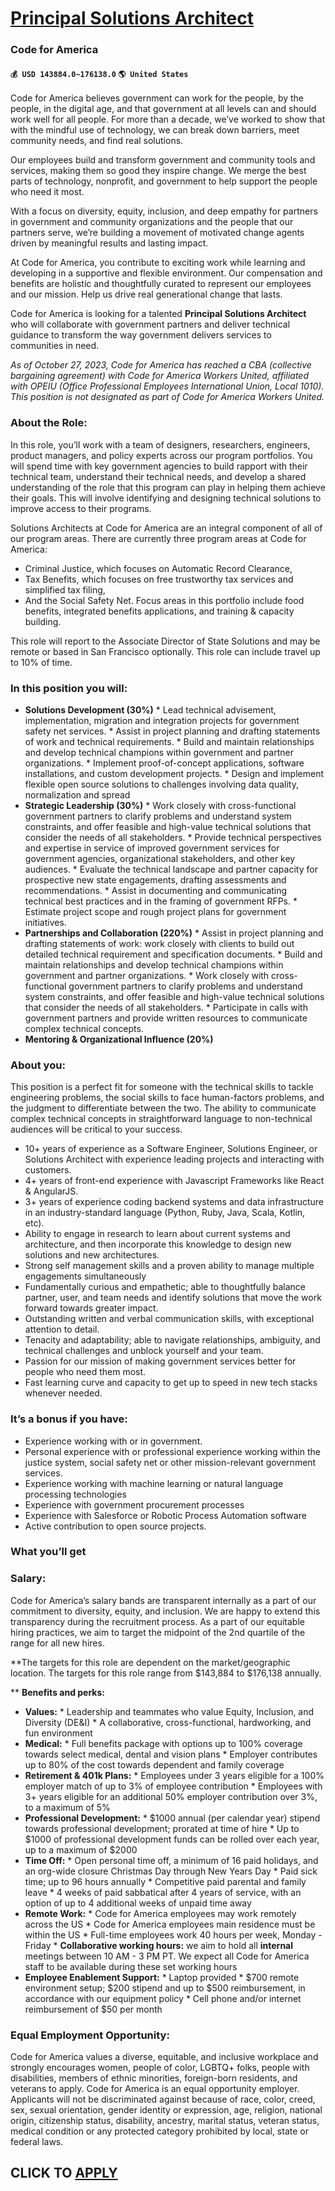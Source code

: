 # [Principal Solutions Architect](https://www.remotewlb.com/apply/principal-solutions-architect-69422)  
### Code for America  
#### `💰 USD 143884.0~176138.0` `🌎 United States`  

Code for America believes government can work for the people, by the people, in the digital age, and that government at all levels can and should work well for all people. For more than a decade, we’ve worked to show that with the mindful use of technology, we can break down barriers, meet community needs, and find real solutions.

Our employees build and transform government and community tools and services, making them so good they inspire change. We merge the best parts of technology, nonprofit, and government to help support the people who need it most.

With a focus on diversity, equity, inclusion, and deep empathy for partners in government and community organizations and the people that our partners serve, we’re building a movement of motivated change agents driven by meaningful results and lasting impact.

At Code for America, you contribute to exciting work while learning and developing in a supportive and flexible environment. Our compensation and benefits are holistic and thoughtfully curated to represent our employees and our mission. Help us drive real generational change that lasts.  
  
Code for America is looking for a talented **Principal Solutions Architect** who will collaborate with government partners and deliver technical guidance to transform the way government delivers services to communities in need.  

 _As of October 27, 2023, Code for America has reached a CBA (collective bargaining agreement) with Code for America Workers United, affiliated with OPEIU (Office Professional Employees International Union, Local 1010). This position is not designated as part of Code for America Workers United._

###  **About the Role:**

In this role, you’ll work with a team of designers, researchers, engineers, product managers, and policy experts across our program portfolios. You will spend time with key government agencies to build rapport with their technical team, understand their technical needs, and develop a shared understanding of the role that this program can play in helping them achieve their goals. This will involve identifying and designing technical solutions to improve access to their programs.

Solutions Architects at Code for America are an integral component of all of our program areas. There are currently three program areas at Code for America:

  * Criminal Justice, which focuses on Automatic Record Clearance,
  * Tax Benefits, which focuses on free trustworthy tax services and simplified tax filing,
  * And the Social Safety Net. Focus areas in this portfolio include food benefits, integrated benefits applications, and training & capacity building.

This role will report to the Associate Director of State Solutions and may be remote or based in San Francisco optionally. This role can include travel up to 10% of time.

###  **In this position you will:**

  *  **Solutions Development (30%)**
    * Lead technical advisement, implementation, migration and integration projects for government safety net services.
    * Assist in project planning and drafting statements of work and technical requirements.
    * Build and maintain relationships and develop technical champions within government and partner organizations.
    * Implement proof-of-concept applications, software installations, and custom development projects.
    * Design and implement flexible open source solutions to challenges involving data quality, normalization and spread
  *  **Strategic Leadership (30%)**
    * Work closely with cross-functional government partners to clarify problems and understand system constraints, and offer feasible and high-value technical solutions that consider the needs of all stakeholders.
    * Provide technical perspectives and expertise in service of improved government services for government agencies, organizational stakeholders, and other key audiences.
    * Evaluate the technical landscape and partner capacity for prospective new state engagements, drafting assessments and recommendations.
    * Assist in documenting and communicating technical best practices and in the framing of government RFPs.
    * Estimate project scope and rough project plans for government initiatives.
  *  **Partnerships and Collaboration (220%)**
    * Assist in project planning and drafting statements of work: work closely with clients to build out detailed technical requirement and specification documents.
    * Build and maintain relationships and develop technical champions within government and partner organizations.
    * Work closely with cross-functional government partners to clarify problems and understand system constraints, and offer feasible and high-value technical solutions that consider the needs of all stakeholders.
    * Participate in calls with government partners and provide written resources to communicate complex technical concepts.
  *  **Mentoring & Organizational Influence (20%)**

###  **About you:**

This position is a perfect fit for someone with the technical skills to tackle engineering problems, the social skills to face human-factors problems, and the judgment to differentiate between the two. The ability to communicate complex technical concepts in straightforward language to non-technical audiences will be critical to your success.

  * 10+ years of experience as a Software Engineer, Solutions Engineer, or Solutions Architect with experience leading projects and interacting with customers.
  * 4+ years of front-end experience with Javascript Frameworks like React & AngularJS.
  * 3+ years of experience coding backend systems and data infrastructure in an industry-standard language (Python, Ruby, Java, Scala, Kotlin, etc).
  * Ability to engage in research to learn about current systems and architecture, and then incorporate this knowledge to design new solutions and new architectures.
  * Strong self management skills and a proven ability to manage multiple engagements simultaneously
  * Fundamentally curious and empathetic; able to thoughtfully balance partner, user, and team needs and identify solutions that move the work forward towards greater impact.
  * Outstanding written and verbal communication skills, with exceptional attention to detail.
  * Tenacity and adaptability; able to navigate relationships, ambiguity, and technical challenges and unblock yourself and your team.
  * Passion for our mission of making government services better for people who need them most.
  * Fast learning curve and capacity to get up to speed in new tech stacks whenever needed.

###  **It’s a bonus if you have:**

  * Experience working with or in government.
  * Personal experience with or professional experience working within the justice system, social safety net or other mission-relevant government services.
  * Experience working with machine learning or natural language processing technologies
  * Experience with government procurement processes
  * Experience with Salesforce or Robotic Process Automation software
  * Active contribution to open source projects.

###  **What you’ll get**

###  **Salary:**

Code for America’s salary bands are transparent internally as a part of our commitment to diversity, equity, and inclusion. We are happy to extend this transparency during the recruitment process. As a part of our equitable hiring practices, we aim to target the midpoint of the 2nd quartile of the range for all new hires.

**The targets for this role are dependent on the market/geographic location. The targets for this role range from $143,884 to $176,138 annually.  
  
** **Benefits and perks:**

  *  **Values:**
    * Leadership and teammates who value Equity, Inclusion, and Diversity (DE&I)
    * A collaborative, cross-functional, hardworking, and fun environment
  *  **Medical:**
    * Full benefits package with options up to 100% coverage towards select medical, dental and vision plans
    * Employer contributes up to 80% of the cost towards dependent and family coverage
  *  **Retirement & 401k Plans:**
    * Employees under 3 years eligible for a 100% employer match of up to 3% of employee contribution
    * Employees with 3+ years eligible for an additional 50% employer contribution over 3%, to a maximum of 5%
  *  **Professional Development:**
    * $1000 annual (per calendar year) stipend towards professional development; prorated at time of hire
    * Up to $1000 of professional development funds can be rolled over each year, up to a maximum of $2000
  *  **Time Off:**
    * Open personal time off, a minimum of 16 paid holidays, and an org-wide closure Christmas Day through New Years Day
    * Paid sick time; up to 96 hours annually
    * Competitive paid parental and family leave
    * 4 weeks of paid sabbatical after 4 years of service, with an option of up to 4 additional weeks of unpaid time away
  *  **Remote Work:**
    * Code for America employees may work remotely across the US
    * Code for America employees main residence must be within the US
    * Full-time employees work 40 hours per week, Monday - Friday
    *  **Collaborative working hours:** we aim to hold all **internal** meetings between 10 AM - 3 PM PT. We expect all Code for America staff to be available during these set working hours
  *  **Employee Enablement Support:**
    * Laptop provided
    * $700 remote environment setup; $200 stipend and up to $500 reimbursement, in accordance with our equipment policy
    * Cell phone and/or internet reimbursement of $50 per month

###  **Equal Employment Opportunity:**

Code for America values a diverse, equitable, and inclusive workplace and strongly encourages women, people of color, LGBTQ+ folks, people with disabilities, members of ethnic minorities, foreign-born residents, and veterans to apply. Code for America is an equal opportunity employer. Applicants will not be discriminated against because of race, color, creed, sex, sexual orientation, gender identity or expression, age, religion, national origin, citizenship status, disability, ancestry, marital status, veteran status, medical condition or any protected category prohibited by local, state or federal laws.

  
## CLICK TO [APPLY](https://www.remotewlb.com/apply/principal-solutions-architect-69422)


